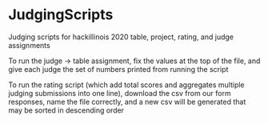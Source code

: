 # JudgingScripts
Judging scripts for hackillinois 2020 table, project, rating, and judge assignments

To run the judge -> table assignment, fix the values at the top of the file, and give each judge the set of numbers printed from running the script

To run the rating script (which add total scores and aggregates multiple judging submissions into one line), download the csv from our form responses, name the file correctly, and a new csv will be generated that may be sorted in descending order
